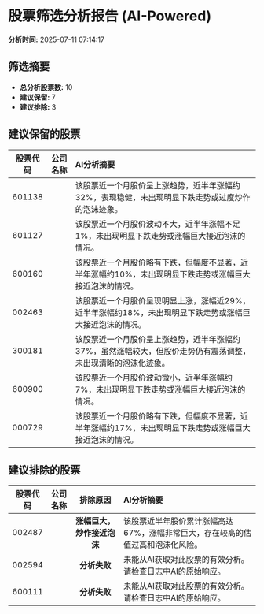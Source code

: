 # 股票筛选分析报告 (AI-Powered)

**分析时间:** 2025-07-11 07:14:17

## 筛选摘要

- **总分析股票数:** 10
- **建议保留:** 7
- **建议排除:** 3

## 建议保留的股票

| 股票代码 | 公司名称 | AI分析摘要 |
|:---:|:---:|:---|
| 601138 |  | 该股票近一个月股价呈上涨趋势，近半年涨幅约32%，表现稳健，未出现明显下跌走势或过度炒作的泡沫迹象。 |
| 601127 |  | 该股票近一个月股价波动不大，近半年涨幅不足1%，未出现明显下跌走势或涨幅巨大接近泡沫的情况。 |
| 600160 |  | 该股票近一个月股价略有下跌，但幅度不显著，近半年涨幅约10%，未出现明显下跌走势或涨幅巨大接近泡沫的情况。 |
| 002463 |  | 该股票近一个月股价呈现明显上涨，涨幅近29%，近半年涨幅约18%，未出现明显下跌走势或涨幅巨大接近泡沫的情况。 |
| 300181 |  | 该股票近一个月股价呈上涨趋势，近半年涨幅约37%，虽然涨幅较大，但股价走势仍有震荡调整，未出现清晰的泡沫化迹象。 |
| 600900 |  | 该股票近一个月股价波动微小，近半年涨幅约7%，未出现明显下跌走势或涨幅巨大接近泡沫的情况。 |
| 000729 |  | 该股票近一个月股价略有下跌，但幅度不显著，近半年涨幅约17%，未出现明显下跌走势或涨幅巨大接近泡沫的情况。 |

## 建议排除的股票

| 股票代码 | 公司名称 | 排除原因 | AI分析摘要 |
|:---:|:---:|:---:|:---|
| 002487 |  | **涨幅巨大，炒作接近泡沫** | 该股票近半年股价累计涨幅高达67%，涨幅非常巨大，存在较高的估值过高和泡沫化风险。 |
| 002594 |  | **分析失败** | 未能从AI获取对此股票的有效分析。请检查日志中AI的原始响应。 |
| 600111 |  | **分析失败** | 未能从AI获取对此股票的有效分析。请检查日志中AI的原始响应。 |
